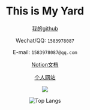 <div align=center><h1>This is My Yard</h1></div>


<div align=center>

[我的github](https://github.com/okbug)



Wechat/QQ: `1583978087`



E-mail: `1583978087@qq.com`



[Notion文档](https://okbug.notion.site/Hello-World-8cc21d5608fe41989d7d16aa07ffb66b)



[个人网站](https://ljh.rs/)




![](https://github-readme-stats.vercel.app/api?username=okbug&show_icons=true)

<!-- ![](https://github-profile-trophy.vercel.app/?username=okbug&theme=flat&column=6) -->

![Top Langs](https://github-readme-stats.vercel.app/api/top-langs/?username=okbug)


</div>
